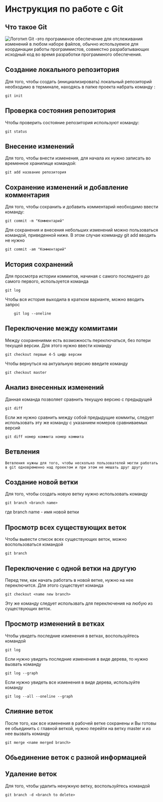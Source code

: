 # **Инструкция по работе с Git**

## Что такое Git ##

![Логотип](logo.png) Git -это программное обеспечение для отслеживания изменений в любом наборе файлов, обычно используемое для координации работы программистов, совместно разрабатывающих исходный код во время разработки программного обеспечения.

## Создание локального репозитория ##

Для того, чтобы создать (инициализировать) локальный репозиторий необходимо в терминале, находясь в папке проекта набрать команду :

    git init


## Проверка состояния репозитория ##

Чтобы проверить состояние репозитория используют команду:

    git status
    

## Внесение изменений

Для того, чтобы внести изменения, для начала их нужно записать во временное хранилище командой:

    git add название репозитория


## Сохранение изменений и добавление комментария

Для того, чтобы сохранить и добавить комментарий необходимо ввести команду:

    git commit -m "Комментарий"



Для сохранения и внесения небольших изменений можно пользоваться командой, приведенной ниже. В этом случае комманду git add вводить не нужно

    git commit -am "Комментарий"

## История сохранений

Для просмотра истории коммитов, начиная с самого последнего до самого первого, используется команда 

    git log


Чтобы вся история выходила в кратком варианте, можно вводить запрос 

        git log --oneline


## Переключение между коммитами

Между сохранениями есть возможность переключаться, без потери текущей версии. Для этого нужно ввести команду

    git checkout первые 4-5 цифр версии


Чтобы вернуться на актуальную версию введите команду

    git checkout master

## Анализ внесенных изменений

Данная команда позволяет сравнить текущую версию с предыдущей

    git diff

Если же нужно сравнить между собой предыдущие коммиты, следует использовать эту же команду с указанием номеров сравниваемых версий

    git diff номер коммита номер коммита


## Ветвления

    Ветвления нужны для того, чтобы несколько пользователей могли работать в git одновременно над проектом и при этом не мешать друг другу

## Создание новой ветки

Для того, чтобы создать новую ветку нужно использовать команду

    git branch <branch name>

где branch name - имя новой ветки

## Просмотр всех существующих веток

Чтобы вывести список всех существующих веток, можно воспользоваться командой 

    git branch

## Переключение с одной ветки на другую

Перед тем, как начать работать в новой ветке, нужно на нее переключится. Для этого существует команда

    git checkout <name new branch>

Эту же команду следует использвать для переключения на любую из существующих веток.

## Просмотр изменений в ветках

Чтобы увидеть последние изменения в ветках, воспользуйтесь командой 

    git log

Если нужно увидеть последние изменения в виде дерева, то нужно вызвать команду

    git log --graph

Если  нужно увидеть все изменения в виде дерева, используйте команду

    git log --all --oneline --graph

## Слияние веток

После того, как все изменения в рабочей ветке сохранены и Вы готовы ее обьединить с главной веткой, нужно перейти на ветку master и из нее вызвать команду

    git merge <name merged branch>

## Обьединение веток с разной информацией

## Удаление веток

Для того, чтобы удалить ненужную ветку, воспользуйтесь командой 

    git branch -d <branch to delete>





    